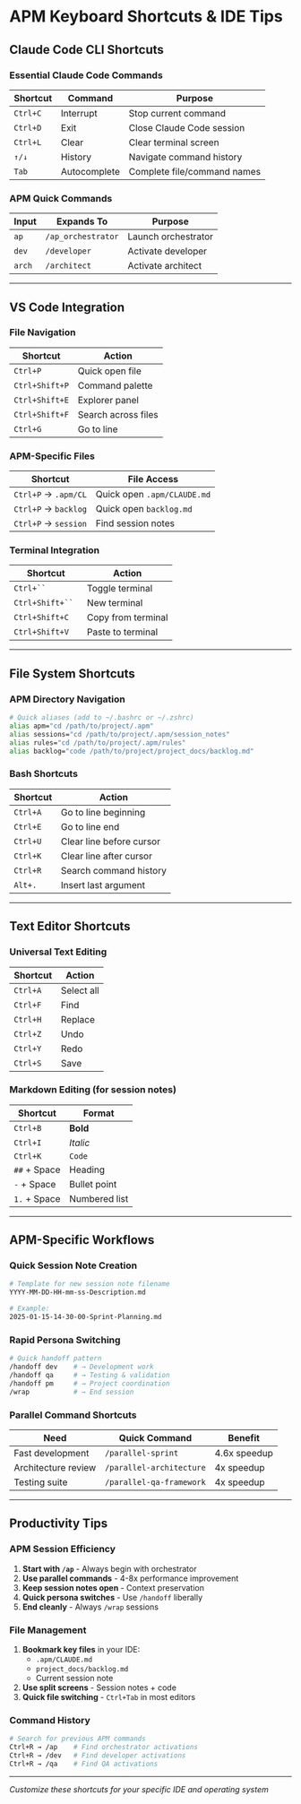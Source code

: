 # APM Keyboard Shortcuts & IDE Tips

## Claude Code CLI Shortcuts

### Essential Claude Code Commands
| Shortcut | Command | Purpose |
|----------|---------|---------|
| `Ctrl+C` | Interrupt | Stop current command |
| `Ctrl+D` | Exit | Close Claude Code session |
| `Ctrl+L` | Clear | Clear terminal screen |
| `↑/↓` | History | Navigate command history |
| `Tab` | Autocomplete | Complete file/command names |

### APM Quick Commands
| Input | Expands To | Purpose |
|-------|------------|---------|
| `ap` | `/ap_orchestrator` | Launch orchestrator |
| `dev` | `/developer` | Activate developer |
| `arch` | `/architect` | Activate architect |

---

## VS Code Integration

### File Navigation
| Shortcut | Action |
|----------|---------|
| `Ctrl+P` | Quick open file |
| `Ctrl+Shift+P` | Command palette |
| `Ctrl+Shift+E` | Explorer panel |
| `Ctrl+Shift+F` | Search across files |
| `Ctrl+G` | Go to line |

### APM-Specific Files
| Shortcut | File Access |
|----------|-------------|
| `Ctrl+P` → `.apm/CL` | Quick open `.apm/CLAUDE.md` |
| `Ctrl+P` → `backlog` | Quick open `backlog.md` |
| `Ctrl+P` → `session` | Find session notes |

### Terminal Integration
| Shortcut | Action |
|----------|---------|
| `Ctrl+`` ` | Toggle terminal |
| `Ctrl+Shift+`` ` | New terminal |
| `Ctrl+Shift+C` | Copy from terminal |
| `Ctrl+Shift+V` | Paste to terminal |

---

## File System Shortcuts

### APM Directory Navigation
```bash
# Quick aliases (add to ~/.bashrc or ~/.zshrc)
alias apm="cd /path/to/project/.apm"
alias sessions="cd /path/to/project/.apm/session_notes"  
alias rules="cd /path/to/project/.apm/rules"
alias backlog="code /path/to/project/project_docs/backlog.md"
```

### Bash Shortcuts
| Shortcut | Action |
|----------|---------|
| `Ctrl+A` | Go to line beginning |
| `Ctrl+E` | Go to line end |
| `Ctrl+U` | Clear line before cursor |
| `Ctrl+K` | Clear line after cursor |
| `Ctrl+R` | Search command history |
| `Alt+.` | Insert last argument |

---

## Text Editor Shortcuts

### Universal Text Editing
| Shortcut | Action |
|----------|---------|
| `Ctrl+A` | Select all |
| `Ctrl+F` | Find |
| `Ctrl+H` | Replace |
| `Ctrl+Z` | Undo |
| `Ctrl+Y` | Redo |
| `Ctrl+S` | Save |

### Markdown Editing (for session notes)
| Shortcut | Format |
|----------|---------|
| `Ctrl+B` | **Bold** |
| `Ctrl+I` | *Italic* |
| `Ctrl+K` | `Code` |
| `##` + Space | Heading |
| `-` + Space | Bullet point |
| `1.` + Space | Numbered list |

---

## APM-Specific Workflows

### Quick Session Note Creation
```bash
# Template for new session note filename
YYYY-MM-DD-HH-mm-ss-Description.md

# Example:
2025-01-15-14-30-00-Sprint-Planning.md
```

### Rapid Persona Switching
```bash
# Quick handoff pattern
/handoff dev    # → Development work
/handoff qa     # → Testing & validation  
/handoff pm     # → Project coordination
/wrap           # → End session
```

### Parallel Command Shortcuts
| Need | Quick Command | Benefit |
|------|---------------|---------|
| Fast development | `/parallel-sprint` | 4.6x speedup |
| Architecture review | `/parallel-architecture` | 4x speedup |
| Testing suite | `/parallel-qa-framework` | 4x speedup |

---

## Productivity Tips

### APM Session Efficiency
1. **Start with `/ap`** - Always begin with orchestrator
2. **Use parallel commands** - 4-8x performance improvement
3. **Keep session notes open** - Context preservation
4. **Quick persona switches** - Use `/handoff` liberally
5. **End cleanly** - Always `/wrap` sessions

### File Management
1. **Bookmark key files** in your IDE:
   - `.apm/CLAUDE.md`
   - `project_docs/backlog.md`
   - Current session note
2. **Use split screens** - Session notes + code
3. **Quick file switching** - `Ctrl+Tab` in most editors

### Command History
```bash
# Search for previous APM commands
Ctrl+R → /ap    # Find orchestrator activations
Ctrl+R → /dev   # Find developer activations  
Ctrl+R → /qa    # Find QA activations
```

---
*Customize these shortcuts for your specific IDE and operating system*